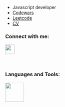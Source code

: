 
- Javascript developer
- <a href="https://www.codewars.com/users/KarpivOleksandr">Codewars</a>
- <a href="https://leetcode.com/SashaZ4A4/">Leetcode</a>
- <a href="https://scott-kinzer.github.io/about-me.pdf">CV</a>


### Connect with me:

<p align="left">
  <a href="https://www.linkedin.com/in/oleksandr-karpiv-086553210">
    <img height="30" src="https://skillicons.dev/icons?i=linkedin" />
  </a>
</p>

<br />

### Languages and Tools:

<p align="left">
    <img height="60px" src="https://skillicons.dev/icons?i=js,html,css,nodejs,docker,express,firebase,git,gitlab,jest,jquery,linux,mysql,nestjs,nextjs,postgres,postman,react,rust,ts,xd,prisma&perline=11" />
</p>


[linkedin]: https://www.linkedin.com/in/oleksandr-karpiv-086553210
